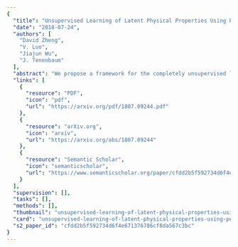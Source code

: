 ```yaml
---
{
  "title": "Unsupervised Learning of Latent Physical Properties Using Perception-Prediction Networks",
  "date": "2018-07-24",
  "authors": [
    "David Zheng",
    "V. Luo",
    "Jiajun Wu",
    "J. Tenenbaum"
  ],
  "abstract": "We propose a framework for the completely unsupervised learning of latent object properties from their interactions: the perception-prediction network (PPN). Consisting of a perception module that extracts representations of latent object properties and a prediction module that uses those extracted properties to simulate system dynamics, the PPN can be trained in an end-to-end fashion purely from samples of object dynamics. The representations of latent object properties learned by PPNs not only are sufficient to accurately simulate the dynamics of systems comprised of previously unseen objects, but also can be translated directly into human-interpretable properties (e.g., mass, coefficient of restitution) in an entirely unsupervised manner. Crucially, PPNs also generalize to novel scenarios: their gradient-based training can be applied to many dynamical systems and their graph-based structure functions over systems comprised of different numbers of objects. Our results demonstrate the efficacy of graph-based neural architectures in object-centric inference and prediction tasks, and our model has the potential to discover relevant object properties in systems that are not yet well understood.",
  "links": [
    {
      "resource": "PDF",
      "icon": "pdf",
      "url": "https://arxiv.org/pdf/1807.09244.pdf"
    },
    {
      "resource": "arXiv.org",
      "icon": "arxiv",
      "url": "https://arxiv.org/abs/1807.09244"
    },
    {
      "resource": "Semantic Scholar",
      "icon": "semanticscholar",
      "url": "https://www.semanticscholar.org/paper/cfdd2b5f592734d6f4e671376786cf8da567c3bc"
    }
  ],
  "supervision": [],
  "tasks": [],
  "methods": [],
  "thumbnail": "unsupervised-learning-of-latent-physical-properties-using-perception-prediction-networks-thumb.jpg",
  "card": "unsupervised-learning-of-latent-physical-properties-using-perception-prediction-networks-card.jpg",
  "s2_paper_id": "cfdd2b5f592734d6f4e671376786cf8da567c3bc"
}
---
```


